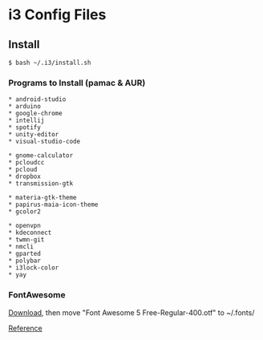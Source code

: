 # i3 Config Files

## Install

    $ bash ~/.i3/install.sh

### Programs to Install (pamac & AUR)

    * android-studio
    * arduino
    * google-chrome
    * intellij
    * spotify
    * unity-editor
    * visual-studio-code

    * gnome-calculator
    * pcloudcc
    * pcloud
    * dropbox
    * transmission-gtk

    * materia-gtk-theme
    * papirus-maia-icon-theme
    * gcolor2

    * openvpn
    * kdeconnect
    * twmn-git
    * nmcli
    * gparted
    * polybar
    * i3lock-color
    * yay

### FontAwesome
[Download](https://github.com/FortAwesome/Font-Awesome), then move "Font Awesome 5 Free-Regular-400.otf" to ~/.fonts/

[Reference](https://fontawesome.com/cheatsheet?from=io)
